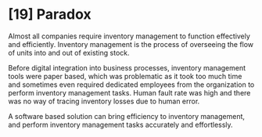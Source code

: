 # [19] Paradox

Almost all companies require inventory management to function effectively and efficiently. Inventory management is the process of overseeing the flow of units into and out of existing stock.

Before digital integration into business processes, inventory management tools were paper based, which was problematic as it took too much time and sometimes even required dedicated employees from the organization to perform inventory management tasks. Human fault rate was high and there was no way of tracing inventory losses due to human error.

A software based solution can bring efficiency to inventory management, and perform inventory management tasks accurately and effortlessly.
